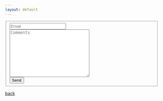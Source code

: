 ```yaml
---
layout: default
---
```


<!-- modify this form HTML and place wherever you want your form -->
<form action="https://formspree.io/f/mzbovlja" method="POST">
        <fieldset>
        <input type="email" name="email" placeholder="Email" required><br>
        <textarea name="message" rows="10" cols="30" placeholder="Comments" required></textarea><br>
        <button type="submit">Send</button><br>
        </fieldset>
</form>

[back](./)
